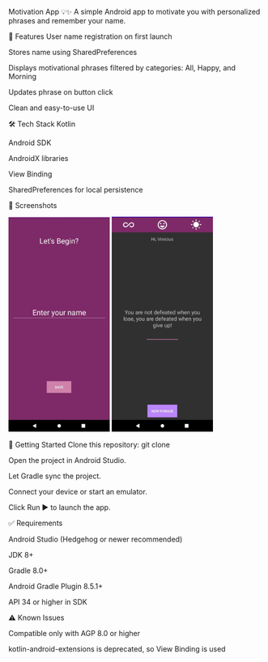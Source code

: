 Motivation App 💡✨
A simple Android app to motivate you with personalized phrases and remember your name.

📱 Features
User name registration on first launch

Stores name using SharedPreferences

Displays motivational phrases filtered by categories: All, Happy, and Morning

Updates phrase on button click

Clean and easy-to-use UI

🛠️ Tech Stack
Kotlin

Android SDK

AndroidX libraries

View Binding

SharedPreferences for local persistence

📸 Screenshots

<img src="./screenshots/motivationScreenshot.jpg" width="200"/>  <img src="./screenshots/motivationMainScreenshot.jpg" width="200"/>

🚀 Getting Started
Clone this repository:
git clone <repository-url>

Open the project in Android Studio.

Let Gradle sync the project.

Connect your device or start an emulator.

Click Run ▶️ to launch the app.

✅ Requirements

Android Studio (Hedgehog or newer recommended)

JDK 8+

Gradle 8.0+

Android Gradle Plugin 8.5.1+

API 34 or higher in SDK

⚠️ Known Issues

Compatible only with AGP 8.0 or higher

kotlin-android-extensions is deprecated, so View Binding is used